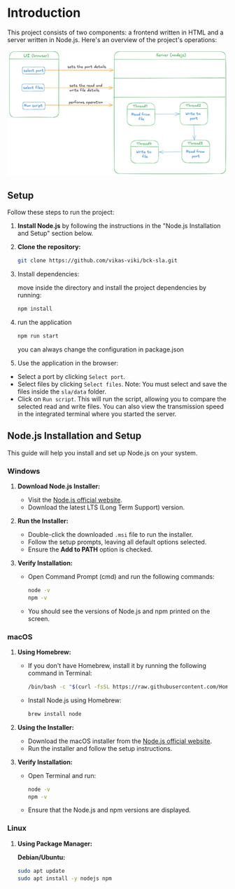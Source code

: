 # Introduction

This project consists of two components: a frontend written in HTML and a server written in Node.js. Here's an overview of the project's operations:

![Project Overview](./data/workflow.png)

## Setup

Follow these steps to run the project:

1. **Install Node.js** by following the instructions in the "Node.js Installation and Setup" section below.

2. **Clone the repository:**
   ```bash
   git clone https://github.com/vikas-viki/bck-sla.git
   ```

3. Install dependencies:

   move inside the directory and install the project dependencies by running:
   ```bash
   npm install
   ```

2. run the application
      
   ```bash
   npm run start
   ``` 
   you can always change the configuration in package.json

3. Use the application in the browser:

- Select a port by clicking `Select port`.
- Select files by clicking `Select files`. Note: You must select and save the files inside the `sla/data` folder.
- Click on `Run script`. This will run the script, allowing you to compare the selected read and write files. You can also view the transmission speed in the integrated terminal where you started the server.

## Node.js Installation and Setup

This guide will help you install and set up Node.js on your system.

### Windows

1. **Download Node.js Installer:**
   - Visit the [Node.js official website](https://nodejs.org/).
   - Download the latest LTS (Long Term Support) version.

2. **Run the Installer:**
   - Double-click the downloaded `.msi` file to run the installer.
   - Follow the setup prompts, leaving all default options selected.
   - Ensure the **Add to PATH** option is checked.

3. **Verify Installation:**
   - Open Command Prompt (cmd) and run the following commands:
     ```sh
     node -v
     npm -v
     ```
   - You should see the versions of Node.js and npm printed on the screen.

### macOS

1. **Using Homebrew:**
   - If you don't have Homebrew, install it by running the following command in Terminal:
     ```sh
     /bin/bash -c "$(curl -fsSL https://raw.githubusercontent.com/Homebrew/install/HEAD/install.sh)"
     ```
   - Install Node.js using Homebrew:
     ```sh
     brew install node
     ```

2. **Using the Installer:**
   - Download the macOS installer from the [Node.js official website](https://nodejs.org/).
   - Run the installer and follow the setup instructions.

3. **Verify Installation:**
   - Open Terminal and run:
     ```sh
     node -v
     npm -v
     ```
   - Ensure that the Node.js and npm versions are displayed.

### Linux

1. **Using Package Manager:**

   **Debian/Ubuntu:**
   ```sh
   sudo apt update
   sudo apt install -y nodejs npm
